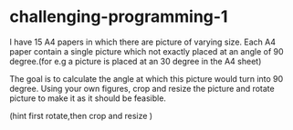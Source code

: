 # challenging-programming-1
I have 15 A4 papers in which there are picture of varying size.
Each A4 paper contain a single picture which not exactly placed at an angle of 90 degree.(for e.g a picture is placed at an 30 degree in the A4 sheet)

The goal is to calculate the angle at which this picture would turn into 90 degree.
Using your own figures, crop and resize the picture and rotate picture to make it as it should be feasible.

(hint first rotate,then crop and resize ) 
